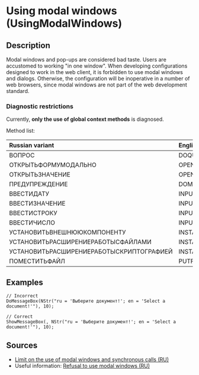 # Using modal windows (UsingModalWindows)

<!-- Блоки выше заполняются автоматически, не трогать -->
## Description

Modal windows and pop-ups are considered bad taste. Users are accustomed to working "in one window". When developing configurations designed to work in the web client, it is forbidden to use modal windows and dialogs. Otherwise, the configuration will be inoperative in a number of web browsers, since modal windows are not part of the web development standard.

### Diagnostic restrictions

Currently, **only the use of global context methods** is diagnosed.

Method list:

|Russian variant|English variant|
| :-- | :-- |
|ВОПРОС|DOQUERYBOX|
|ОТКРЫТЬФОРМУМОДАЛЬНО|OPENFORMMODAL|
|ОТКРЫТЬЗНАЧЕНИЕ|OPENVALUE|
|ПРЕДУПРЕЖДЕНИЕ|DOMESSAGEBOX|
|ВВЕСТИДАТУ|INPUTDATE|
|ВВЕСТИЗНАЧЕНИЕ|INPUTVALUE|
|ВВЕСТИСТРОКУ|INPUTSTRING|
|ВВЕСТИЧИСЛО|INPUTNUMBER|
|УСТАНОВИТЬВНЕШНЮЮКОМПОНЕНТУ|INSTALLADDIN|
|УСТАНОВИТЬРАСШИРЕНИЕРАБОТЫСФАЙЛАМИ|INSTALLFILESYSTEMEXTENSION|
|УСТАНОВИТЬРАСШИРЕНИЕРАБОТЫСКРИПТОГРАФИЕЙ|INSTALLCRYPTOEXTENSION|
|ПОМЕСТИТЬФАЙЛ|PUTFILE|

## Examples

```bsl
// Incorrect
DoMessageBox(NStr("ru = 'Выберите документ!'; en = 'Select a document!'"), 10);

// Correct
ShowMessageBox(, NStr("ru = 'Выберите документ!'; en = 'Select a document!'"), 10);
```

## Sources

* [Limit on the use of modal windows and synchronous calls (RU)](https://its.1c.ru/db/v8std/content/703/hdoc/)
* Useful information: [Refusal to use modal windows (RU)](https://its.1c.ru/db/metod8dev#content:5272:hdoc)
